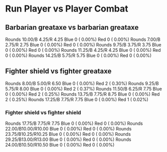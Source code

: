 # Run Player vs Player Combat

## Barbarian greataxe vs barbarian greataxe
Rounds 10.00/B 4.25/R 4.25 Blue 0 ( 0.00%) Red 0 ( 0.00%)
Rounds  7.00/B 2.75/R 2.75 Blue 0 ( 0.00%) Red 0 ( 0.00%)
Rounds  9.75/B 3.75/R 3.75 Blue 0 ( 0.00%) Red 0 ( 0.00%)
Rounds 11.25/B 4.25/R 4.25 Blue 0 ( 0.00%) Red 0 ( 0.00%)
Rounds 14.25/B 5.75/R 5.75 Blue 0 ( 0.00%) Red 0 ( 0.00%)

## Fighter shield vs fighter greataxe
Rounds  8.00/B 5.00/R 6.50 Blue 0 ( 0.00%) Red 2 ( 0.30%)
Rounds  9.25/B 5.75/R 8.00 Blue 0 ( 0.00%) Red 2 ( 0.37%)
Rounds 11.50/B 6.25/R 7.75 Blue 0 ( 0.00%) Red 2 ( 0.25%)
Rounds 13.75/B 7.75/R 8.75 Blue 0 ( 0.00%) Red 2 ( 0.25%)
Rounds 17.25/B 7.75/R 7.75 Blue 0 ( 0.00%) Red 1 ( 0.02%)

### Fighter shield vs fighter shield
Rounds 17.75/B 7.75/R 7.75 Blue 0 ( 0.00%) Red 0 ( 0.00%)
Rounds 22.00/B10.00/R10.00 Blue 0 ( 0.00%) Red 0 ( 0.00%)
Rounds 23.75/B10.25/R10.25 Blue 0 ( 0.00%) Red 0 ( 0.00%)
Rounds 29.25/B13.00/R13.00 Blue 0 ( 0.00%) Red 0 ( 0.00%)
Rounds 24.00/B10.50/R10.50 Blue 0 ( 0.00%) Red 0 ( 0.00%)
